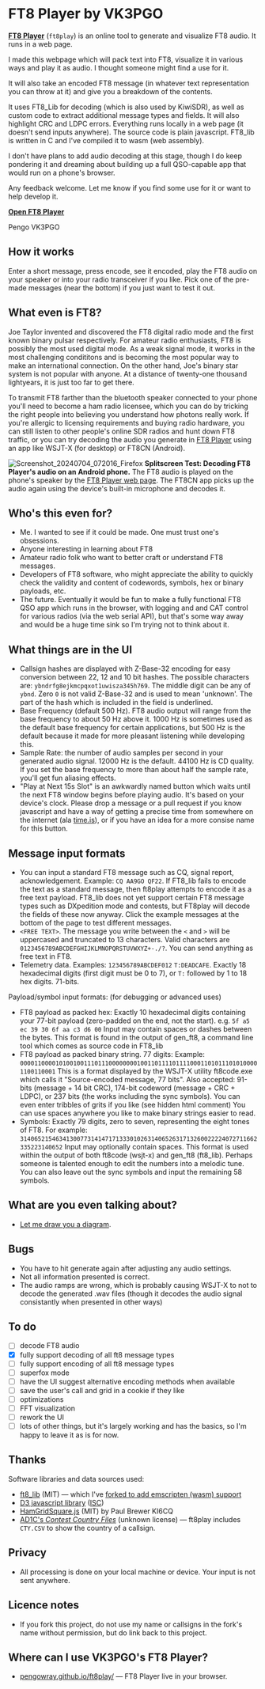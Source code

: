 # FT8 Player by VK3PGO

**[FT8 Player](https://pengowray.github.io/ft8play/)** (`ft8play`) is an online tool to generate and visualize FT8 audio. It runs in a web page.

I made this webpage which will pack text into FT8, visualize it in various ways and play it as audio. I thought someone might find a use for it.

It will also take an encoded FT8 message (in whatever text representation you can throw at it) and give you a breakdown of the contents.

It uses FT8_Lib for decoding (which is also used by KiwiSDR), as well as custom code to extract additional message types and fields. It will also highlight CRC and LDPC errors. Everything runs locally in a web page (it doesn't send inputs anywhere). The source code is plain javascript. FT8_lib is written in C and I've compiled it to wasm (web assembly).

I don't have plans to add audio decoding at this stage, though I do keep pondering it and dreaming about building up a full QSO-capable app that would run on a phone's browser.

Any feedback welcome. Let me know if you find some use for it or want to help develop it.

**[Open FT8 Player](https://pengowray.github.io/ft8play/)**

Pengo VK3PGO


## How it works

Enter a short message, press encode, see it encoded, play the FT8 audio on your speaker or into your radio transceiver if you like. Pick one of the pre-made messages (near the bottom) if you just want to test it out.

## What even is FT8?

Joe Taylor invented and discovered the FT8 digital radio mode and the first known binary pulsar respectively. For amateur radio enthusiasts, FT8 is possibly the most used digital mode. As a weak signal mode, it works in the most challenging condititons and is becoming the most popular way to make an international connection. On the other hand, Joe's binary star system is not popular with anyone. At a distance of twenty-one thousand lightyears, it is just too far to get there.

To transmit FT8 farther than the bluetooth speaker connected to your phone you'll need to become a ham radio licensee, which you can do by tricking the right people into believing you understand how photons really work. If you're allergic to licensing requirements and buying radio hardware, you can still listen to other people's online SDR radios and hunt down FT8 traffic, or you can try decoding the audio you generate in [FT8 Player](https://pengowray.github.io/ft8play/) using an app like WSJT-X (for desktop) or FT8CN (Android).

![Screenshot_20240704_072016_Firefox](https://github.com/pengowray/ft8play/assets/800133/1796e807-ed9d-46cf-9dc5-476e4973a823)
**Splitscreen Test: Decoding FT8 Player's audio on an Android phone.** The FT8 audio is played on the phone's speaker by the [FT8 Player web page](https://pengowray.github.io/ft8play/). The FT8CN app picks up the audio again using the device's built-in microphone and decodes it.

## Who's this even for?
- Me. I wanted to see if it could be made. One must trust one's obsessions.
- Anyone interesting in learning about FT8
- Amateur radio folk who want to better craft or understand FT8 messages.
- Developers of FT8 software, who might appreciate the ability to quickly check the validity and content of codewords, symbols, hex or binary payloads, etc.
- The future. Eventually it would be fun to make a fully functional FT8 QSO app which runs in the browser, with logging and and CAT control for various radios (via the web serial API), but that's some way away and would be a huge time sink so I'm trying not to think about it.

## What things are in the UI

- Callsign hashes are displayed with Z-Base-32 encoding for easy conversion between 22, 12 and 10 bit hashes. The possible characters are: `ybndrfg8ejkmcpqxot1uwisza345h769`. The middle digit can be any of `ybnd`. Zero `0` is not valid Z-Base-32 and is used to mean 'unknown'. The part of the hash which is included in the field is underlined.
- Base Frequency (default 500 Hz). FT8 audio output will range from the base frequency to about 50 Hz above it. 1000 Hz is sometimes used as the default base frequency for certain applications, but 500 Hz is the default because it made for more pleasant listening while developing this.
- Sample Rate: the number of audio samples per second in your generated audio signal. 12000 Hz is the default. 44100 Hz is CD quality. If you set the base frequency to more than about half the sample rate, you'll get fun aliasing effects.
- "Play at Next 15s Slot" is an awkwardly named button which waits until the next FT8 window begins before playing audio. It's based on your device's clock. Please drop a message or a pull request if you know javascript and have a way of getting a precise time from somewhere on the internet (ala [time.is](https://time.is/)), or if you have an idea for a more consise name for this button.

## Message input formats

- You can input a standard FT8 message such as CQ, signal report, acknowledgement. Example: `CQ AA9GO QF22`. If FT8_lib fails to encode the text as a standard message, then ft8play attempts to encode it as a free text payload. FT8_lib does not yet support certain FT8 message types such as DXpedition mode and contests, but FT8play will decode the fields of these now anyway. Click the example messages at the bottom of the page to test different messages.
- `<FREE TEXT>`. The message you write between the `<` and `>` will be uppercased and truncated to 13 characters. Valid characters are ` 0123456789ABCDEFGHIJKLMNOPQRSTUVWXYZ+-./?`. You can send anything as free text in FT8.
- Telemetry data. Examples: `123456789ABCDEF012` `T:DEADCAFE`. Exactly 18 hexadecimal digits (first digit must be 0 to 7), or `T:` followed by 1 to 18 hex digits. 71-bits.
 
Payload/symbol input formats: (for debugging or advanced uses)
- FT8 payload as packed hex: Exactly 10 hexadecimal digits containing your 77-bit payload (zero-padded on the end, not the start). e.g. `5f a5 ec 39 30 6f aa c3 d6 00` Input may contain spaces or dashes between the bytes. This format is found in the output of gen_ft8, a command line tool which comes as source code in FT8_lib
- FT8 payload as packed binary string. 77 digits: Example: `00001100001010010011101110000000010011011110111100011010111010100001100110001` This is a format displayed by the WSJT-X utility ft8code.exe which calls it "Source-encoded message, 77 bits". Also accepted: 91-bits (message + 14 bit CRC), 174-bit codeword (message + CRC + LDPC), or 237 bits (the works including the sync symbols). You can even enter tribbles of grits if you like (see hidden html comment) <!-- (Tribbles of grits resemble 237 regular binary bits, but they're not regular at all because they're still Gray coded bits [grits], in groups of 3 bits [tribbles]. This mode takes 79 gray coded tribbles which are formed by directly translating the FT8 message's symbols (labeled 0 to 7 as pitch increases) to their naive binary values and concatinating them together without realizing you were meant to map them out of their gray code values to ordinary non-graycode base 2 binary first. I'm not sure why I'm even mentioning this optional input mode because if anyone uses it it's because they skipped the documentaiton, not because they read it. The grits can be detected because of the sync symbols are wrong. It might be fun to detect the use of grits even when there's no sync symbols by using the CRC or parity data but ft8play doesn't do that right now because how much free time do you think I have? The only reward will be getting to delete this part of the comment once I do it. Also If I add support for non-graycoded symbols I can delete this line.) --> You can use spaces anywhere you like to make binary strings easier to read.
- Symbols: Exactly 79 digits, zero to seven, representing the eight tones of FT8. For example: `3140652154634130077314147171333010263140652631713260022224072711662335223140652` Input may optionally contain spaces. This format is used within the output of both ft8code (wsjt-x) and gen_ft8 (ft8_lib). Perhaps someone is talented enough to edit the numbers into a melodic tune. You can also leave out the sync symbols and input the remaining 58 symbols.

## What are you even talking about?
- [Let me draw you a diagram](https://pengowray.github.io/ft8play/).

## Bugs
- You have to hit generate again after adjusting any audio settings.
- Not all information presented is correct.
- The audio ramps are wrong, which is probably causing WSJT-X to not to decode the generated .wav files (though it decodes the audio signal consistantly when presented in other ways)

## To do
- [ ] decode FT8 audio
- [X] fully support decoding of all ft8 message types
- [ ] fully support encoding of all ft8 message types
- [ ] superfox mode
- [ ] have the UI suggest alternative encoding methods when available
- [ ] save the user's call and grid in a cookie if they like
- [ ] optimizations
- [ ] FFT visualization
- [ ] rework the UI
- [ ] lots of other things, but it's largely working and has the basics, so I'm happy to leave it as is for now.

## Thanks

Software libraries and data sources used:
 - [ft8_lib](https://github.com/kgoba/ft8_lib) (MIT) — which I've [forked to add emscripten (wasm) support](https://github.com/pengowray/ft8_lib/tree/ft8_wasm)
 - [D3 javascript library](https://d3js.org/) ([ISC](https://github.com/d3/d3/blob/main/LICENSE))
 - [HamGridSquare.js](https://gist.github.com/stephenhouser/4ad8c1878165fc7125cb547431a2bdaa) (MIT) by Paul Brewer KI6CQ
 - [AD1C's _Contest Country Files_](https://www.country-files.com/contest/) (unknown license) — ft8play includes `CTY.CSV` <!-- (same format as Aether/KLog) -->to show the country of a callsign.

## Privacy
- All processing is done on your local machine or device. Your input is not sent anywhere.

## Licence notes
- If you fork this project, do not use my name or callsigns in the fork's name without permission, but do link back to this project.

## Where can I use VK3PGO's FT8 Player? 
- [pengowray.github.io/ft8play/](https://pengowray.github.io/ft8play/) — FT8 Player live in your browser.
